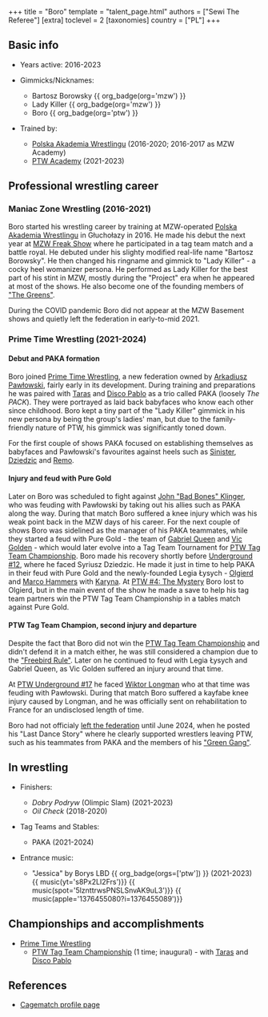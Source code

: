 +++
title = "Boro"
template = "talent_page.html"
authors = ["Sewi The Referee"]
[extra]
toclevel = 2
[taxonomies]
country = ["PL"]
+++

## Basic info

* Years active: 2016-2023

* Gimmicks/Nicknames:
  - Bartosz Borowsky {{ org_badge(org='mzw') }}
  - Lady Killer {{ org_badge(org='mzw') }}
  - Boro {{ org_badge(org='ptw') }}
 
* Trained by:
  - [Polska Akademia Wrestlingu](@/o/paw.md) (2016-2020; 2016-2017 as MZW Academy)
  - [PTW Academy](@/o/ptw-academy.md) (2021-2023)
 
## Professional wrestling career

### Maniac Zone Wrestling (2016-2021)

Boro started his wrestling career by training at MZW-operated [Polska Akademia Wrestlingu](@/o/paw.md) in Głuchołazy in 2016. He made his debut the next year at [MZW Freak Show](@/e/mzw/2017-12-02-mzw-freak-show.md) where he participated in a tag team match and a battle royal. He debuted under his slighty modified real-life name "Bartosz Borowsky". He then changed his ringname and gimmick to "Lady Killer" - a cocky heel womanizer persona. He performed as Lady Killer for the best part of his stint in MZW, mostly during the "Project" era when he appeared at most of the shows. He also become one of the founding members of ["The Greens"](@/a/zieloni.md).

During the COVID pandemic Boro did not appear at the MZW Basement shows and quietly left the federation in early-to-mid 2021.

### Prime Time Wrestling (2021-2024)

#### Debut and PAKA formation

Boro joined [Prime Time Wrestling](@/o/ptw.md), a new federation owned by [Arkadiusz Pawłowski](@/w/pan-pawlowski.md), fairly early in its development. During training and preparations he was paired with [Taras](@/w/taras.md) and [Disco Pablo](@/w/disco-pablo.md) as a trio called PAKA (loosely _The PACK_). They were portrayed as laid back babyfaces who know each other since childhood. Boro kept a tiny part of the "Lady Killer" gimmick in his new persona by being the group's ladies' man, but due to the family-friendly nature of PTW, his gimmick was significantly toned down.

For the first couple of shows PAKA focused on establishing themselves as babyfaces and Pawłowski's favourites against heels such as [Sinister](@/w/sinister.md), [Dziedzic](@/w/dziedzic.md) and [Remo](@/w/remo.md).

#### Injury and feud with Pure Gold

Later on Boro was scheduled to fight against [John "Bad Bones" Klinger](@/w/bad-bones.md), who was feuding with Pawłowski by taking out his allies such as PAKA along the way. During that match Boro suffered a knee injury which was his weak point back in the MZW days of his career. For the next couple of shows Boro was sidelined as the manager of his PAKA teammates, while they started a feud with Pure Gold - the team of [Gabriel Queen](@/w/gabriel-queen.md) and [Vic Golden](@/w/vic-golden.md) - which would later evolve into a Tag Team Tournament for [PTW Tag Team Championship](@/c/ptw-tag-team-championship.md). 
Boro made his recovery shortly before [Underground #12](@/e/ptw/2023-02-26-ptw-underground-12.md), where he faced Syriusz Dziedzic. He made it just in time to help PAKA in their feud with Pure Gold and the newly-founded Legia Łysych - [Olgierd](@/w/olgierd.md) and [Marco Hammers](@/w/marco-hammers.md) with [Karyna](@/w/karyna.md). 
At [PTW #4: The Mystery](@/e/ptw/2023-06-25-ptw-4-mystery.md) Boro lost to Olgierd, but in the main event of the show he made a save to help his tag team partners win the PTW Tag Team Championship in a tables match against Pure Gold.

#### PTW Tag Team Champion, second injury and departure

Despite the fact that Boro did not win the [PTW Tag Team Championship](@/c/ptw-tag-team-championship.md) and didn't defend it in a match either, he was still considered a champion due to the ["Freebird Rule"][freebird-rule]. Later on he continued to feud with Legia Łysych and Gabriel Queen, as Vic Golden suffered an injury around that time. 

At [PTW Underground #17](@/e/ptw/2023-09-03-ptw-underground-17.md) he faced [Wiktor Longman](@/w/wiktor-longman.md) who at that time was feuding with Pawłowski. During that match Boro suffered a kayfabe knee injury caused by Longman, and he was officially sent on rehabilitation to France for an undisclosed length of time.

Boro had not officialy [left the federation](@/a/ptw-exits.md) until June 2024, when he posted his "Last Dance Story" where he clearly supported wrestlers leaving PTW, such as his teammates from PAKA and the members of his ["Green Gang"](@/a/zieloni.md).

## In wrestling

* Finishers:
  - _Dobry Podryw_ (Olimpic Slam) (2021-2023)
  - _Oil Check_ (2018-2020)
 
* Tag Teams and Stables:
  - PAKA (2021-2024)
 
* Entrance music:
  - "Jessica" by Borys LBD
 {{ org_badge(orgs=['ptw']) }} (2021-2023) <br>
 {{ music(yt='s8Px2LI2Frs')}}
 {{ music(spot='5lznttrwsPNSLSnvAK9uL3')}}
 {{ music(apple='1376455080?i=1376455089')}}

## Championships and accomplishments

* [Prime Time Wrestling](@/o/ptw.md)
  - [PTW Tag Team Championship](@/c/ptw-tag-team-championship.md) (1 time; inaugural) - with [Taras](@/w/taras.md) and [Disco Pablo](@/w/disco-pablo.md)

## References

* [Cagematch profile page](https://www.cagematch.net/?id=2&nr=24643)
 
[freebird-rule]: https://en.wikipedia.org/wiki/Fabulous_Freebirds#Freebird_Rule
